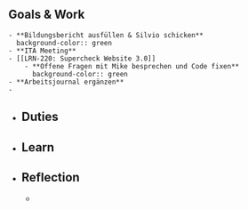 ## Goals & Work
	- **Bildungsbericht ausfüllen & Silvio schicken**
	  background-color:: green
	- **ITA Meeting**
	- [[LRN-220: Supercheck Website 3.0]]
		- **Offene Fragen mit Mike besprechen und Code fixen**
		  background-color:: green
	- **Arbeitsjournal ergänzen**
	-
- ## Duties
- ## Learn
- ## Reflection
	-
